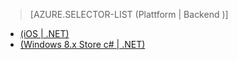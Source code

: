 > [AZURE.SELECTOR-LIST (Plattform | Backend )]
- [(iOS | .NET)](../articles/mobile-services-dotnet-backend-ios-adal-sso-authentication.md)
- [(Windows 8.x Store c# | .NET)](../articles/mobile-services-windows-store-dotnet-adal-sso-authentication.md)

